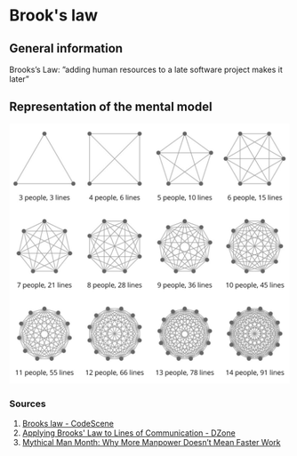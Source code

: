# Brook's law

## General information
Brooks’s Law: ”adding human resources to a late software project makes it later”

## Representation of the mental model

![](lines-of-communication.jpg)

### Sources
1. [Brooks law - CodeScene](https://codescene.com/blog/visualize-brooks-law/)
2. [Applying Brooks' Law to Lines of Communication - DZone](https://dzone.com/articles/applying-brooks-law-to-lines-of-communication-and)
3. [Mythical Man Month: Why More Manpower Doesn’t Mean Faster Work](https://www.youtube.com/watch?v=Xsd7rJMmZHg)
